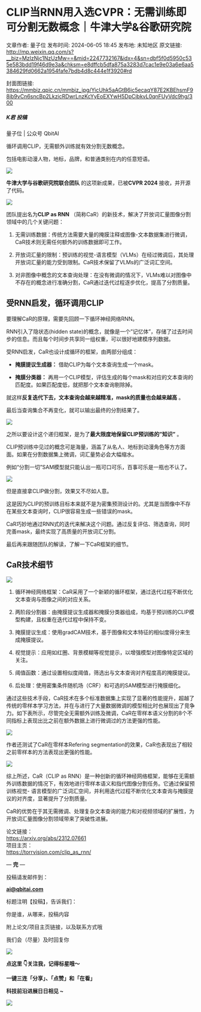 # CLIP当RNN用入选CVPR：无需训练即可分割无数概念｜牛津大学&谷歌研究院

文章作者: 量子位
发布时间: 2024-06-05 18:45
发布地: 未知地区
原文链接: http://mp.weixin.qq.com/s?__biz=MzIzNjc1NzUzMw==&mid=2247732167&idx=4&sn=dbf5f0d5950c535e583bdd19f46d9e3a&chksm=e8dffcb5dfa875a3283d7cac1e9e03a6e6aa5384629fd0662a1954fafe7bdb4d8c444e1f3920#rd

封面图链接: https://mmbiz.qpic.cn/mmbiz_jpg/YicUhk5aAGtB6ic5ecaqY87E2KBEhsmF98ib9vCn6sncBp2LkzicRDwrLnzKcYyEoEXYwH5DpCibkvL0qnFUyVdc9hg/300

##### K君 投稿  
量子位 | 公众号 QbitAI

循环调用CLIP，无需额外训练就有效分割无数概念。

包括电影动漫人物，地标，品牌，和普通类别在内的任意短语。

![](https://mmbiz.qpic.cn/mmbiz_jpg/YicUhk5aAGtB6ic5ecaqY87E2KBEhsmF98icHtS48mr3ZuopEZYgIibm9B5DRaJKQwdV177FWfz9CV0w2CibUhJ2yGA/640?wx_fmt=jpeg&from=appmsg)

**牛津大学与谷歌研究院联合团队** 的这项新成果，已被**CVPR 2024** 接收，并开源了代码。

![](https://mmbiz.qpic.cn/mmbiz_png/YicUhk5aAGtB6ic5ecaqY87E2KBEhsmF98wxHaQSNPxES69ickOLkIPf714KFRXCcdR4tiaMtiavZX5oFOzPqVnKpEQ/640?wx_fmt=png&from=appmsg)

团队提出名为**CLIP as RNN** （简称CaR）的新技术，解决了开放词汇量图像分割领域中的几个关键问题：

  1. 无需训练数据：传统方法需要大量的掩膜注释或图像-文本数据集进行微调，CaR技术则无需任何额外的训练数据即可工作。

  2. 开放词汇量的限制：预训练的视觉-语言模型（VLMs）在经过微调后，其处理开放词汇量的能力受到限制。CaR技术保留了VLMs的广泛词汇空间。

  3. 对非图像中概念的文本查询处理：在没有微调的情况下，VLMs难以对图像中不存在的概念进行准确分割，CaR通过迭代过程逐步优化，提高了分割质量。

## 受RNN启发，循环调用CLIP

要理解CaR的原理，需要先回顾一下循环神经网络RNN。

RNN引入了隐状态(hidden state)的概念，就像是一个”记忆体”，存储了过去时间步的信息。而且每个时间步共享同一组权重，可以很好地建模序列数据。

受RNN启发，CaR也设计成循环的框架，由两部分组成：

  * **掩膜提议生成器：** 借助CLIP为每个文本查询生成一个mask。

  * **掩膜分类器：** 再用一个CLIP模型，评估生成的每个mask和对应的文本查询的匹配度。如果匹配度低，就把那个文本查询剔除掉。

就这样**反复迭代下去，文本查询会越来越精准，mask的质量也会越来越高** 。

最后当查询集合不再变化，就可以输出最终的分割结果了。

![](https://mmbiz.qpic.cn/mmbiz_png/YicUhk5aAGtB6ic5ecaqY87E2KBEhsmF98LadcdmeMrYGNVyicrlVqibe9zHgWEHUgmrpMsibEbZoJ5YKQmr7JhOmuQ/640?wx_fmt=png&from=appmsg)

之所以要设计这个递归框架，是为了**最大限度地保留CLIP预训练的”知识”** 。

CLIP预训练中见过的概念可是海量，涵盖了从名人、地标到动漫角色等方方面面。如果在分割数据集上微调，词汇量势必会大幅缩水。

例如“分割一切”SAM模型就只能认出一瓶可口可乐，百事可乐是一瓶也不认了。

![](https://mmbiz.qpic.cn/mmbiz_png/YicUhk5aAGtB6ic5ecaqY87E2KBEhsmF984VzvmeKLpGQBUuBgnXSy72OWzE172FlibFwy9AzFl7vKL4b2RNTuJpg/640?wx_fmt=png&from=appmsg)

但是直接拿CLIP做分割，效果又不尽如人意。

这是因为CLIP的预训练目标本来就不是为密集预测设计的。尤其是当图像中不存在某些文本查询时，CLIP很容易生成一些错误的mask。  

CaR巧妙地通过RNN式的迭代来解决这个问题。通过反复评估、筛选查询，同时完善mask，最终实现了高质量的开放词汇分割。

最后再来跟随团队的解读，了解一下CaR框架的细节。

## CaR技术细节

![](https://mmbiz.qpic.cn/mmbiz_png/YicUhk5aAGtB6ic5ecaqY87E2KBEhsmF98tIibUGapSVqFeSArP1EicO5poQDHCLkZpRiacc1ALLRvU4HkpQ7SFdOZA/640?wx_fmt=png&from=appmsg)

  1. 循环神经网络框架：CaR采用了一个新颖的循环框架，通过迭代过程不断优化文本查询与图像之间的对应关系。

  2. 两阶段分割器：由掩膜提议生成器和掩膜分类器组成，均基于预训练的CLIP模型构建，且权重在迭代过程中保持不变。

  3. 掩膜提议生成：使用gradCAM技术，基于图像和文本特征的相似度得分来生成掩膜提议。

  4. 视觉提示：应用如红圈、背景模糊等视觉提示，以增强模型对图像特定区域的关注。

  5. 阈值函数：通过设置相似度阈值，筛选出与文本查询对齐程度高的掩膜提议。

  6. 后处理：使用密集条件随机场（CRF）和可选的SAM模型进行掩膜细化。

通过这些技术手段，CaR技术在多个标准数据集上实现了显著的性能提升，超越了传统的零样本学习方法，并在与进行了大量数据微调的模型相比时也展现出了竞争力。如下表所示，尽管完全无需额外训练及微调，CaR在零样本语义分割的8个不同指标上表现出比之前在额外数据上进行微调过的方法更强的性能。

![](https://mmbiz.qpic.cn/mmbiz_png/YicUhk5aAGtB6ic5ecaqY87E2KBEhsmF98mD0trgvyzA42qtIyTKsbspRVphN0bkzQd4RFbPDajokiawzNawgT1xw/640?wx_fmt=png&from=appmsg)

作者还测试了CaR在零样本Refering segmentation的效果，CaR也表现出了相较之前零样本的方法表现出更强的性能。

![](https://mmbiz.qpic.cn/mmbiz_png/YicUhk5aAGtB6ic5ecaqY87E2KBEhsmF98o3xVTjXo04EdtEFSGduaCSs24uYsdgof2YficBqse4hKrHudiaaqyR5w/640?wx_fmt=png&from=appmsg)

综上所述，CaR（CLIP as
RNN）是一种创新的循环神经网络框架，能够在无需额外训练数据的情况下，有效地进行零样本语义和指代图像分割任务。它通过保留预训练视觉-
语言模型的广泛词汇空间，并利用迭代过程不断优化文本查询与掩膜提议的对齐度，显著提升了分割质量。

CaR的优势在于其无需微调、处理复杂文本查询的能力和对视频领域的扩展性，为开放词汇量图像分割领域带来了突破性进展。

论文链接：  
https://arxiv.org/abs/2312.07661  
项目主页：  
https://torrvision.com/clip_as_rnn/

— **完** —

  

投稿请发邮件到：

**ai@qbitai.com**

标题注明【投稿】，告诉我们：

你是谁，从哪来，投稿内容‍

附上论文/项目主页链接，以及联系方式哦

我们会（尽量）及时回复你

![](https://mmbiz.qpic.cn/mmbiz_gif/YicUhk5aAGtC5nGy7YMGhQ0ZJeyibWyL0KVCtiaLEPMyd4Bszuo0bFIOxZOvdmqdxnOosYXyu5aI7MXpyUrUWfz6g/640?wx_fmt=gif&tp=webp&wxfrom=5&wx_lazy=1)

  

**点这里 👇关注我，记得标星哦～**

**一键三连「分享」、「点赞」和「在看」**

**科技前沿进展日日相见 ~**

![](https://mmbiz.qpic.cn/mmbiz_svg/g9RQicMD01M0tYoRQT2cMQRmPS5ZDyrrfzeksiay90KaDzlGBH61icqHxmgFKfvfXtVuwTHV740CDLAaXU1LIfZyoJEpYKcRIiaE/640?wx_fmt=svg&tp=webp&wxfrom=5&wx_lazy=1&wx_co=1)

